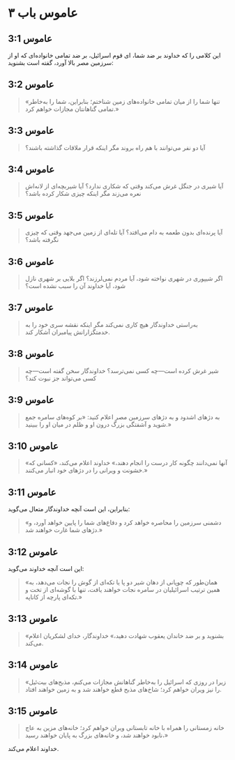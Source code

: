 # عاموس باب ۳

## عاموس 3:1

این کلامی را که خداوند بر ضد شما، ای قوم اسرائیل، بر ضد تمامی خانواده‌ای که او از سرزمین مصر بالا آورد، گفته است بشنوید:

## عاموس 3:2

> «تنها شما را از میان تمامی خانواده‌های زمین شناختم؛
> بنابراین، شما را به‌خاطر تمامی گناهانتان مجازات خواهم کرد.»

## عاموس 3:3

> آیا دو نفر می‌توانند با هم راه بروند مگر اینکه قرار ملاقات گذاشته باشند؟

## عاموس 3:4

> آیا شیری در جنگل غرش می‌کند وقتی که شکاری ندارد؟
> آیا شیربچه‌ای از لانه‌اش نعره می‌زند مگر اینکه چیزی شکار کرده باشد؟

## عاموس 3:5

> آیا پرنده‌ای بدون طعمه به دام می‌افتد؟
> آیا تله‌ای از زمین می‌جهد وقتی که چیزی نگرفته باشد؟

## عاموس 3:6

> اگر شیپوری در شهری نواخته شود، آیا مردم نمی‌لرزند؟
> اگر بلایی بر شهری نازل شود، آیا خداوند آن را سبب نشده است؟

## عاموس 3:7

> به‌راستی خداوندگار هیچ کاری نمی‌کند
> مگر اینکه نقشه سری خود را
> به خدمتگزارانش پیامبران آشکار کند.

## عاموس 3:8

> شیر غرش کرده است—چه کسی نمی‌ترسد؟
> خداوندگار سخن گفته است—چه کسی می‌تواند جز نبوت کند؟

## عاموس 3:9

> به دژهای اشدود و به دژهای سرزمین مصر اعلام کنید:
> «بر کوه‌های سامره جمع شوید
> و آشفتگی بزرگ درون او
> و ظلم در میان او را ببینید.»

## عاموس 3:10

> «آنها نمی‌دانند چگونه کار درست را انجام دهند،» خداوند اعلام می‌کند،
> «کسانی که خشونت و ویرانی را در دژهای خود انبار می‌کنند.»

## عاموس 3:11

بنابراین، این است آنچه خداوندگار متعال می‌گوید:

> «دشمنی سرزمین را محاصره خواهد کرد
> و دفاع‌های شما را پایین خواهد آورد،
> و دژهای شما غارت خواهند شد.»

## عاموس 3:12

این است آنچه خداوند می‌گوید:

> «همان‌طور که چوپانی از دهان شیر
> دو پا یا تکه‌ای از گوش را نجات می‌دهد،
> به همین ترتیب اسرائیلیان در سامره نجات خواهند یافت،
> تنها با گوشه‌ای از تخت و تکه‌ای پارچه از کاناپه.»

## عاموس 3:13

> «بشنوید و بر ضد خاندان یعقوب شهادت دهید،»
> خداوندگار، خدای لشکریان اعلام می‌کند.

## عاموس 3:14

> «زیرا در روزی که اسرائیل را به‌خاطر گناهانش مجازات می‌کنم،
> مذبح‌های بیت‌ئیل را نیز ویران خواهم کرد؛
> شاخ‌های مذبح قطع خواهند شد
> و به زمین خواهند افتاد.

## عاموس 3:15

> خانه زمستانی را همراه با خانه تابستانی ویران خواهم کرد؛
> خانه‌های مزین به عاج نابود خواهند شد،
> و خانه‌های بزرگ به پایان خواهند رسید،»

خداوند اعلام می‌کند.
